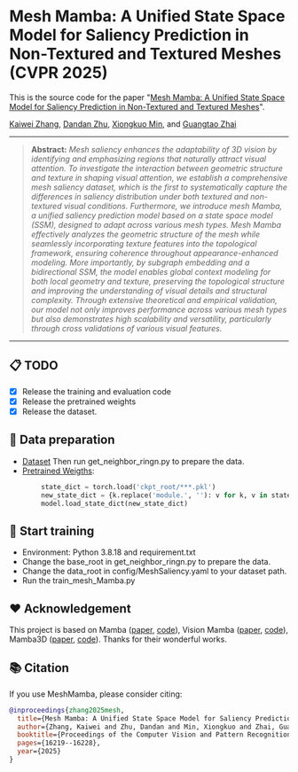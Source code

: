 # Mesh Mamba: A Unified State Space Model for Saliency Prediction in Non-Textured and Textured Meshes (CVPR 2025)
This is the source code for the paper "[Mesh Mamba: A Unified State Space Model for Saliency Prediction in Non-Textured and Textured Meshes](https://openaccess.thecvf.com/content/CVPR2025/html/Zhang_Mesh_Mamba_A_Unified_State_Space_Model_for_Saliency_Prediction_CVPR_2025_paper.html)".

[Kaiwei Zhang](https://github.com/kaviezhang), [Dandan Zhu](), [Xiongkuo Min](https://scholar.google.com/citations?user=91sjuWIAAAAJ&hl=en&oi=ao), and [Guangtao Zhai](https://scholar.google.com/citations?user=E6zbSYgAAAAJ&hl=en&oi=ao)

<hr />

> **Abstract:** *Mesh saliency enhances the adaptability of 3D vision by identifying and emphasizing regions that naturally attract visual attention. To investigate the interaction between geometric structure and texture in shaping visual attention, we establish a comprehensive mesh saliency dataset, which is the first to systematically capture the differences in saliency distribution under both textured and non-textured visual conditions. Furthermore, we introduce mesh Mamba, a unified saliency prediction model based on a state space model (SSM), designed to adapt across various mesh types. Mesh Mamba effectively analyzes the geometric structure of the mesh while seamlessly incorporating texture features into the topological framework, ensuring coherence throughout appearance-enhanced modeling. More importantly, by subgraph embedding and a bidirectional SSM, the model enables global context modeling for both local geometry and texture, preserving the topological structure and improving the understanding of visual details and structural complexity. Through extensive theoretical and empirical validation, our model not only improves performance across various mesh types but also demonstrates high scalability and versatility, particularly through cross validations of various visual features.* 
<hr />

## 📋 TODO
- [x] Release the training and evaluation code
- [x] Release the pretrained weights
- [x] Release the dataset.

## 🎒 Data preparation
- [Dataset](https://drive.google.com/drive/folders/1he9DBx4uRoDg-Fx_2Ec769o4JNc8fqIS?usp=sharing)
Then run get_neighbor_ringn.py to prepare the data.
- [Pretrained Weigths](https://github.com/kaviezhang/MeshMamba/blob/main/ckpt_root/FullFeatures_on_tex_sal.pkl):
```python
        state_dict = torch.load('ckpt_root/***.pkl')
        new_state_dict = {k.replace('module.', ''): v for k, v in state_dict.items()}
        model.load_state_dict(new_state_dict)
```

## 💫 Start training
- Environment: Python 3.8.18 and requirement.txt
- Change the base_root in get_neighbor_ringn.py to prepare the data.
- Change the data_root in config/MeshSaliency.yaml to your dataset path.
- Run the train_mesh_Mamba.py

## ❤️ Acknowledgement
This project is based on Mamba ([paper](https://arxiv.org/abs/2312.00752), [code](https://github.com/state-spaces/mamba)), Vision Mamba ([paper](https://icml.cc/virtual/2024/poster/33768), [code](https://github.com/hustvl/Vim)), Mamba3D ([paper](https://dl.acm.org/doi/abs/10.1145/3664647.3681173), [code](https://github.com/xhanxu/Mamba3D)). Thanks for their wonderful works.

## 📚 Citation
If you use MeshMamba, please consider citing:
```bibtex
@inproceedings{zhang2025mesh,
  title={Mesh Mamba: A Unified State Space Model for Saliency Prediction in Non-Textured and Textured Meshes},
  author={Zhang, Kaiwei and Zhu, Dandan and Min, Xiongkuo and Zhai, Guangtao},
  booktitle={Proceedings of the Computer Vision and Pattern Recognition Conference},
  pages={16219--16228},
  year={2025}
}
```
